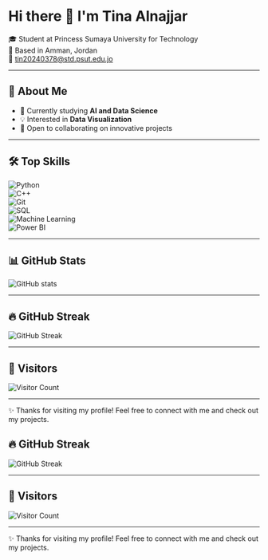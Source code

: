 # Hi there 👋 I'm Tina Alnajjar  

🎓 Student at Princess Sumaya University for Technology  
📍 Based in Amman, Jordan  
📧 tin20240378@std.psut.edu.jo  

---

## 🚀 About Me
- 🌱 Currently studying **AI and Data Science**  
- 💡 Interested in **Data Visualization**  
- 🤝 Open to collaborating on innovative projects  

---

## 🛠️ Top Skills
![Python](https://img.shields.io/badge/-Python-3776AB?style=for-the-badge&logo=python&logoColor=white)  
![C++](https://img.shields.io/badge/-C++-00599C?style=for-the-badge&logo=cplusplus&logoColor=white)  
![Git](https://img.shields.io/badge/-Git-F05032?style=for-the-badge&logo=git&logoColor=white)  
![SQL](https://img.shields.io/badge/-SQL-4479A1?style=for-the-badge&logo=postgresql&logoColor=white)  
![Machine Learning](https://img.shields.io/badge/-Machine%20Learning-102230?style=for-the-badge&logo=scikit-learn&logoColor=orange)  
![Power BI](https://img.shields.io/badge/-PowerBI-F2C811?style=for-the-badge&logo=powerbi&logoColor=black)  

---

## 📊 GitHub Stats
![GitHub stats](https://github-readme-stats.vercel.app/api?username=tin20240378-blip&show_icons=true&theme=radical)

---

## 🔥 GitHub Streak
![GitHub Streak](https://github-readme-streak-stats.herokuapp.com/?user=tin20240378-blip&theme=radical)

---

## 👀 Visitors
![Visitor Count](https://komarev.com/ghpvc/?username=tin20240378-blip&color=blue&style=flat)

---

✨ Thanks for visiting my profile! Feel free to connect with me and check out my projects.

## 🔥 GitHub Streak
![GitHub Streak](https://github-readme-streak-stats.herokuapp.com/?user=tin20240378-blip&theme=radical)

---

## 👀 Visitors
![Visitor Count](https://komarev.com/ghpvc/?username=tin20240378-blip&color=blue&style=flat)

---

✨ Thanks for visiting my profile! Feel free to connect with me and check out my projects.
